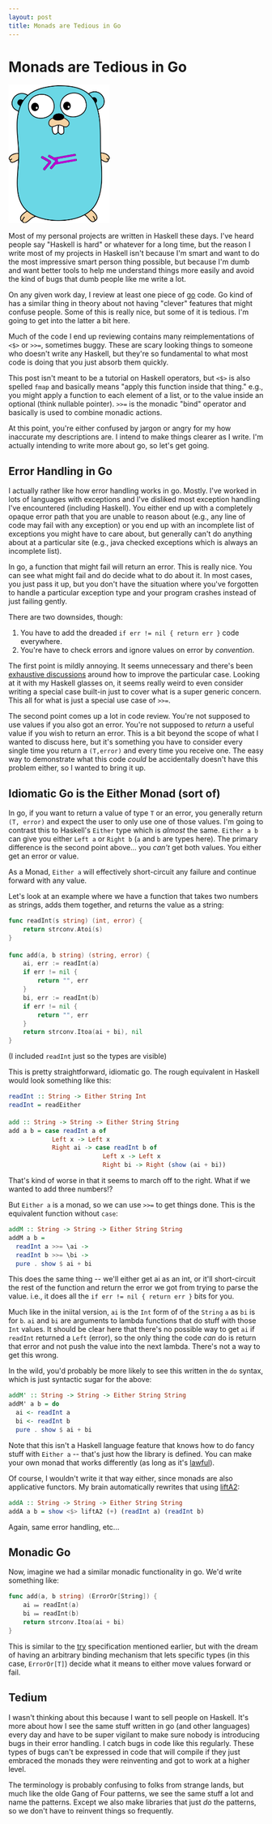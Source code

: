 ```yaml
---
layout: post
title: Monads are Tedious in Go
---
```


# Monads are Tedious in Go

<div>
    <img src="/images/gonad.png" alt="mqtt"
        title="Monads in Go"
        class="floatleft" width="200" height="272" />
</div>

Most of my personal projects are written in Haskell these days.
I've heard people say "Haskell is hard" or whatever for a long time,
but the reason I write most of my projects in Haskell isn't because
I'm smart and want to do the most impressive smart person thing
possible, but because I'm dumb and want better tools to help me
understand things more easily and avoid the kind of bugs that dumb
people like me write a lot.

On any given work day, I review at least one piece of
[go](https://golang.org) code.  Go kind of has a similar thing in
theory about not having "clever" features that might confuse people.
Some of this is really nice, but some of it is tedious.  I'm going to
get into the latter a bit here.

Much of the code I end up reviewing contains many reimplementations of
`<$>` or `>>=`, sometimes buggy.  These are scary looking things to
someone who doesn't write any Haskell, but they're so fundamental to
what most code is doing that you just absorb them quickly.

This post isn't meant to be a tutorial on Haskell operators, but `<$>`
is also spelled `fmap` and basically means "apply this function inside
that thing."  e.g., you might apply a function to each element of a
list, or to the value inside an optional (think nullable pointer).
`>>=` is the monadic "bind" operator and basically is used to combine
monadic actions.

At this point, you're either confused by jargon or angry for my how
inaccurate my descriptions are.  I intend to make things clearer as I
write.  I'm actually intending to write more about go, so let's get
going.

## Error Handling in Go

I actually rather like how error handling works in go.  Mostly.  I've
worked in lots of languages with exceptions and I've disliked most
exception handling I've encountered (including Haskell).  You either
end up with a completely opaque error path that you are unable to
reason about (e.g., any line of code may fail with any exception) or
you end up with an incomplete list of exceptions you might have to
care about, but generally can't do anything about at a particular site
(e.g., java checked exceptions which is always an incomplete list).

In go, a function that might fail will return an error.  This is
really nice.  You can see what might fail and do decide what to do
about it.  In most cases, you just pass it up, but you don't have the
situation where you've forgotten to handle a particular exception type
and your program crashes instead of just failing gently.

There are two downsides, though:

1. You have to add the dreaded `if err != nil { return err }` code
   everywhere.
2. You're have to check errors and ignore values on error by
   *convention*.

The first point is mildly annoying.  It seems unnecessary and there's
been [exhaustive discussions][try] around how to
improve the particular case.  Looking at it with my Haskell glasses
on, it seems really weird to even consider writing a special case
built-in just to cover what is a super generic concern.  This all for
what is just a special use case of `>>=`.

The second point comes up a lot in code review. You're not supposed to
use values if you also got an error.  You're not supposed to *return*
a useful value if you wish to return an error.  This is a bit beyond
the scope of what I wanted to discuss here, but it's something you
have to consider every single time you return a `(T,error)` and every
time you receive one.  The easy way to demonstrate what this code
*could* be accidentally doesn't have this problem either, so I wanted
to bring it up.

## Idiomatic Go is the Either Monad (sort of)

In go, if you want to return a value of type `T` or an error, you
generally return `(T, error)` and expect the user to only use one of
those values.  I'm going to contrast this to Haskell's `Either` type
which is *almost* the same.  `Either a b` can give you either `Left a`
or `Right b` (`a` and `b` are types here).  The primary difference is
the second point above...  you *can't* get both values.  You either
get an error or value.

As a Monad, `Either a` will effectively short-circuit any failure and
continue forward with any value.

Let's look at an example where we have a function that takes two
numbers as strings, adds them together, and returns the value as a
string:

```go
func readInt(s string) (int, error) {
	return strconv.Atoi(s)
}

func add(a, b string) (string, error) {
	ai, err := readInt(a)
	if err != nil {
		return "", err
	}
	bi, err := readInt(b)
	if err != nil {
		return "", err
	}
	return strconv.Itoa(ai + bi), nil
}
```

(I included `readInt` just so the types are visible)

This is pretty straightforward, idiomatic go.  The rough equivalent in
Haskell would look something like this:

```haskell
readInt :: String -> Either String Int
readInt = readEither

add :: String -> String -> Either String String
add a b = case readInt a of
            Left x -> Left x
            Right ai -> case readInt b of
                          Left x -> Left x
                          Right bi -> Right (show (ai + bi))
```

That's kind of worse in that it seems to march off to the right.  What
if we wanted to add three numbers!?

But `Either a` is a monad, so we can use `>>=` to get things done.
This is the equivalent function without `case`:

```haskell
addM :: String -> String -> Either String String
addM a b =
  readInt a >>= \ai ->
  readInt b >>= \bi ->
  pure . show $ ai + bi
```

This does the same thing -- we'll either get ai as an int, or it'll
short-circuit the rest of the function and return the error we got
from trying to parse the value.  i.e., it does all the `if err != nil
{ return err }` bits for you.

Much like in the iniital version, `ai` is the `Int` form of of the
`String` `a` as `bi` is for `b`.  `ai` and `bi` are arguments to
lambda functions that do stuff with those `Int` values.  It should be
clear here that there's no possible way to get `ai` if `readInt`
returned a `Left` (error), so the only thing the code *can* do is
return that error and not push the value into the next lambda.
There's not a way to get this wrong.

In the wild, you'd probably be more likely to see this written in the
`do` syntax, which is just syntactic sugar for the above:

```haskell
addM' :: String -> String -> Either String String
addM' a b = do
  ai <- readInt a
  bi <- readInt b
  pure . show $ ai + bi
```

Note that this isn't a Haskell language feature that knows how to do
fancy stuff with `Either a` -- that's just how the library is
defined.  You can make your own monad that works differently (as long
as it's [lawful](https://wiki.haskell.org/Monad_laws)).

Of course, I wouldn't write it that way either, since monads are also
applicative functors.  My brain automatically rewrites that using
[liftA2][liftA2]:

```haskell
addA :: String -> String -> Either String String
addA a b = show <$> liftA2 (+) (readInt a) (readInt b)
```

Again, same error handling, etc...

## Monadic Go

Now, imagine we had a similar monadic functionality in go.  We'd
write something like:

```go
func add(a, b string) (ErrorOr[String]) {
	ai ⩴ readInt(a)
	bi ⩴ readInt(b)
	return strconv.Itoa(ai + bi)
}
```

This is similar to the [try][try] specification mentioned earlier, but
with the dream of having an arbitrary binding mechanism that lets
specific types (in this case, `ErrorOr[T]`) decide what it means to
either move values forward or fail.

## Tedium

I wasn't thinking about this because I want to sell people on Haskell.
It's more about how I see the same stuff written in go (and other
languages) every day and have to be super vigilant to make sure nobody
is introducing bugs in their error handling.  I catch bugs in code
like this regularly.  These types of bugs can't be expressed in code
that will compile if they just embraced the monads they were
reinventing and got to work at a higher level.

The terminology is probably confusing to folks from strange lands, but
much like the olde Gang of Four patterns, we see the same stuff a lot
and name the patterns.  Except we also make libraries that just *do*
the patterns, so we don't have to reinvent things so frequently.

[try]: https://github.com/golang/go/issues/32437
[liftA2]: https://hackage.haskell.org/package/base-4.15.0.0/docs/Control-Applicative.html#v:liftA2
